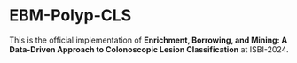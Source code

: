 # EBM-Polyp-CLS

This is the official implementation of **Enrichment, Borrowing, and Mining: A Data-Driven Approach to Colonoscopic Lesion Classification** at ISBI-2024.

